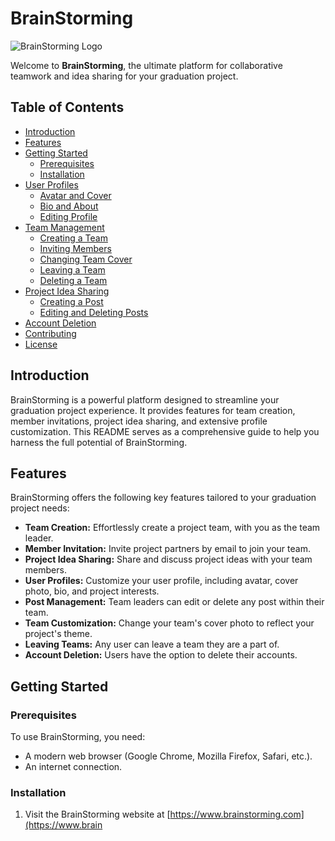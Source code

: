 # BrainStorming

![BrainStorming Logo](link_to_your_logo.png)

Welcome to **BrainStorming**, the ultimate platform for collaborative teamwork and idea sharing for your graduation project.

## Table of Contents

- [Introduction](#introduction)
- [Features](#features)
- [Getting Started](#getting-started)
  - [Prerequisites](#prerequisites)
  - [Installation](#installation)
- [User Profiles](#user-profiles)
  - [Avatar and Cover](#avatar-and-cover)
  - [Bio and About](#bio-and-about)
  - [Editing Profile](#editing-profile)
- [Team Management](#team-management)
  - [Creating a Team](#creating-a-team)
  - [Inviting Members](#inviting-members)
  - [Changing Team Cover](#changing-team-cover)
  - [Leaving a Team](#leaving-a-team)
  - [Deleting a Team](#deleting-a-team)
- [Project Idea Sharing](#project-idea-sharing)
  - [Creating a Post](#creating-a-post)
  - [Editing and Deleting Posts](#editing-and-deleting-posts)
- [Account Deletion](#account-deletion)
- [Contributing](#contributing)
- [License](#license)

## Introduction

BrainStorming is a powerful platform designed to streamline your graduation project experience. It provides features for team creation, member invitations, project idea sharing, and extensive profile customization. This README serves as a comprehensive guide to help you harness the full potential of BrainStorming.

## Features

BrainStorming offers the following key features tailored to your graduation project needs:

- **Team Creation:** Effortlessly create a project team, with you as the team leader.
- **Member Invitation:** Invite project partners by email to join your team.
- **Project Idea Sharing:** Share and discuss project ideas with your team members.
- **User Profiles:** Customize your user profile, including avatar, cover photo, bio, and project interests.
- **Post Management:** Team leaders can edit or delete any post within their team.
- **Team Customization:** Change your team's cover photo to reflect your project's theme.
- **Leaving Teams:** Any user can leave a team they are a part of.
- **Account Deletion:** Users have the option to delete their accounts.

## Getting Started

### Prerequisites

To use BrainStorming, you need:
- A modern web browser (Google Chrome, Mozilla Firefox, Safari, etc.).
- An internet connection.

### Installation

1. Visit the BrainStorming website at [https://www.brainstorming.com](https://www.brain
